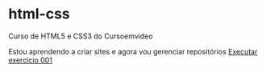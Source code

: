 # html-css
Curso de HTML5 e CSS3 do Cursoemvideo

Estou aprendendo a criar sites e agora vou gerenciar repositórios
<a href = "https://github.com/JosueSantos08/html-css/exercicios/001/index.html">Executar exercício 001 </a>